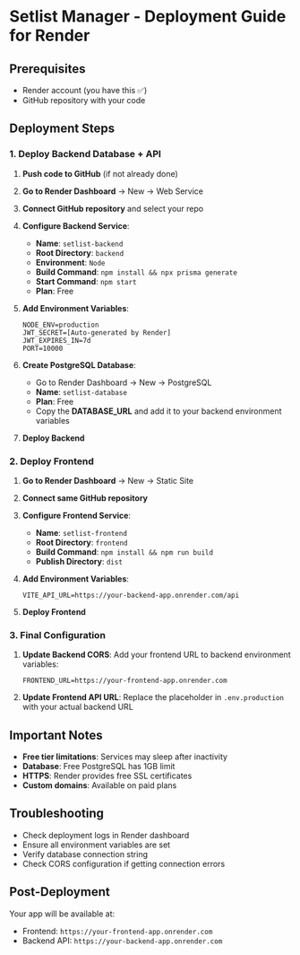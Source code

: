# Setlist Manager - Deployment Guide for Render

## Prerequisites
- Render account (you have this ✅)
- GitHub repository with your code

## Deployment Steps

### 1. Deploy Backend Database + API

1. **Push code to GitHub** (if not already done)
2. **Go to Render Dashboard** → New → Web Service
3. **Connect GitHub repository** and select your repo
4. **Configure Backend Service**:
   - **Name**: `setlist-backend`
   - **Root Directory**: `backend`
   - **Environment**: `Node`
   - **Build Command**: `npm install && npx prisma generate`
   - **Start Command**: `npm start`
   - **Plan**: Free

5. **Add Environment Variables**:
   ```
   NODE_ENV=production
   JWT_SECRET=[Auto-generated by Render]
   JWT_EXPIRES_IN=7d
   PORT=10000
   ```

6. **Create PostgreSQL Database**:
   - Go to Render Dashboard → New → PostgreSQL
   - **Name**: `setlist-database`
   - **Plan**: Free
   - Copy the **DATABASE_URL** and add it to your backend environment variables

7. **Deploy Backend**

### 2. Deploy Frontend

1. **Go to Render Dashboard** → New → Static Site
2. **Connect same GitHub repository**
3. **Configure Frontend Service**:
   - **Name**: `setlist-frontend`
   - **Root Directory**: `frontend`
   - **Build Command**: `npm install && npm run build`
   - **Publish Directory**: `dist`

4. **Add Environment Variables**:
   ```
   VITE_API_URL=https://your-backend-app.onrender.com/api
   ```

5. **Deploy Frontend**

### 3. Final Configuration

1. **Update Backend CORS**: Add your frontend URL to backend environment variables:
   ```
   FRONTEND_URL=https://your-frontend-app.onrender.com
   ```

2. **Update Frontend API URL**: Replace the placeholder in `.env.production` with your actual backend URL

## Important Notes

- **Free tier limitations**: Services may sleep after inactivity
- **Database**: Free PostgreSQL has 1GB limit
- **HTTPS**: Render provides free SSL certificates
- **Custom domains**: Available on paid plans

## Troubleshooting

- Check deployment logs in Render dashboard
- Ensure all environment variables are set
- Verify database connection string
- Check CORS configuration if getting connection errors

## Post-Deployment

Your app will be available at:
- Frontend: `https://your-frontend-app.onrender.com`
- Backend API: `https://your-backend-app.onrender.com`

